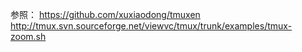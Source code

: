 
参照：
https://github.com/xuxiaodong/tmuxen
http://tmux.svn.sourceforge.net/viewvc/tmux/trunk/examples/tmux-zoom.sh
